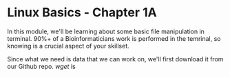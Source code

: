 # Linux Basics - Chapter 1A

In this module, we'll be learning about some basic file manipulation in terminal. 90%+ of a Bioinformaticians work is performed in the temrinal, so knowing is a crucial aspect of your skillset.

Since what we need is data that we can work on, we'll first download it from our Github repo.
*wget* is 
